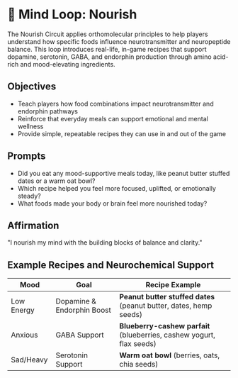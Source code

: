 # 🥣 Mind Loop: Nourish


The Nourish Circuit applies orthomolecular principles to help players understand how specific foods influence neurotransmitter and neuropeptide balance. This loop introduces real-life, in-game recipes that support dopamine, serotonin, GABA, and endorphin production through amino acid-rich and mood-elevating ingredients.

## Objectives
- Teach players how food combinations impact neurotransmitter and endorphin pathways
- Reinforce that everyday meals can support emotional and mental wellness
- Provide simple, repeatable recipes they can use in and out of the game

## Prompts
- Did you eat any mood-supportive meals today, like peanut butter stuffed dates or a warm oat bowl?
- Which recipe helped you feel more focused, uplifted, or emotionally steady?
- What foods made your body or brain feel more nourished today?

## Affirmation
"I nourish my mind with the building blocks of balance and clarity."

## Example Recipes and Neurochemical Support

| Mood        | Goal                        | Recipe Example |
|-------------|-----------------------------|----------------|
| Low Energy  | Dopamine & Endorphin Boost  | **Peanut butter stuffed dates** (peanut butter, dates, hemp seeds) |
| Anxious     | GABA Support                | **Blueberry-cashew parfait** (blueberries, cashew yogurt, flax seeds) |
| Sad/Heavy   | Serotonin Support           | **Warm oat bowl** (berries, oats, chia seeds) |


